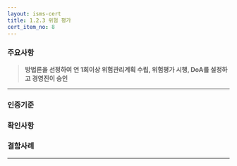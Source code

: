 ```yaml
---
layout: isms-cert
title: 1.2.3 위험 평가
cert_item_no: 8
---
```


### 주요사항  
> **방법론을 선정하여 연 1회이상 위험관리계획 수립, 위험평가 시행, DoA를 설정하고 경영진이 승인**

---  

### 인증기준


### 확인사항



### 결함사례



---


